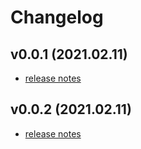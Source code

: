 # Changelog

## v0.0.1 (2021.02.11)

- [release notes](_docs/changelogs/CHANGELOG.v0.0.1.md)

## v0.0.2 (2021.02.11)

- [release notes](_docs/changelogs/CHANGELOG.v0.0.2.md)
